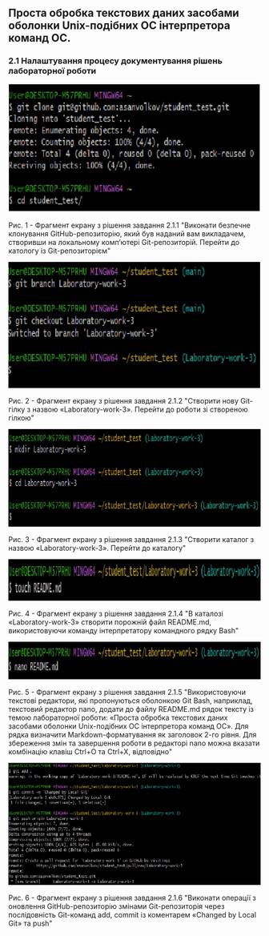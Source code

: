 ## Проста обробка текстових даних засобами оболонки Unix-подібних ОС інтерпретора команд ОС.

### 2.1 Налаштування процесу документування рішень лабораторної роботи

![image](https://github.com/asanvolkov/student_test/blob/Laboratory-work-3/Laboratory-work-3/2.1.1.1.png)

Рис. 1 - Фрагмент екрану з рішення завдання 2.1.1 "Виконати безпечне клонування GitHub-репозиторію, який був наданий вам викладачем, створивши на локальному комп’ютері Git-репозиторій. Перейти до катологу із Git-репозиторієм"

![image](https://github.com/asanvolkov/student_test/blob/Laboratory-work-3/Laboratory-work-3/2.1.1.2.png)

Рис. 2 - Фрагмент екрану з рішення завдання 2.1.2 "Створити нову Git-гілку з назвою «Laboratory-work-3».
Перейти до роботи зі створеною гілкою"

![image](https://github.com/asanvolkov/student_test/blob/Laboratory-work-3/Laboratory-work-3/2.1.1.3.png)

Рис. 3 - Фрагмент екрану з рішення завдання 2.1.3 "Створити каталог з назвою «Laboratory-work-3». Перейти до каталогу"

![image](https://github.com/asanvolkov/student_test/blob/Laboratory-work-3/Laboratory-work-3/2.1.1.4.png)

Рис. 4 - Фрагмент екрану з рішення завдання 2.1.4 "В каталозі «Laboratory-work-3» створити порожній файл README.md,
використовуючи команду інтерпретатору командного рядку Bash"

![image](https://github.com/asanvolkov/student_test/blob/Laboratory-work-3/Laboratory-work-3/2.1.1.5.png)

Рис. 5 - Фрагмент екрану з рішення завдання 2.1.5 "Використовуючи текстові редактори, які пропонуються оболонкою Git Bash, наприклад, текстовий редактор nano, додати до файлу README.md рядок тексту із темою лабораторної роботи: «Проста обробка текстових даних засобами оболонки Unix-подібних ОС інтерпретора команд ОС». Для рядка визначити Markdown-форматування як заголовок 2-го рівня. Для збереження змін та завершення роботи в редакторі nano можна вказати комбінацію клавіш Ctrl+O та Ctrl+X, відповідно"

![image](https://github.com/asanvolkov/student_test/blob/Laboratory-work-3/Laboratory-work-3/2.1.1.6.png)

Рис. 6 - Фрагмент екрану з рішення завдання 2.1.6 "Виконати операції з оновлення GitHub-репозиторію змінами Git-репозиторія
через послідовність Git-команд add, commit із коментарем «Changed by Local Git» та push"
